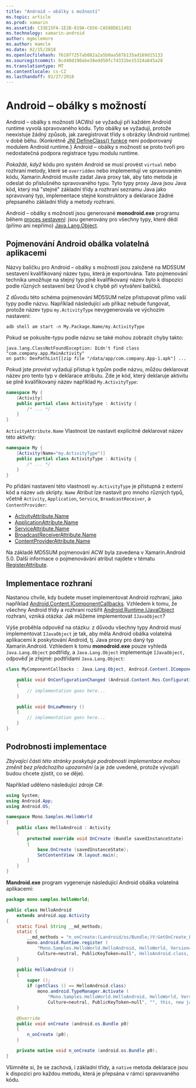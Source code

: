 ```yaml
---
title: "Android – obálky s možností"
ms.topic: article
ms.prod: xamarin
ms.assetid: C33E15FA-1E2B-819A-C656-CA588D611492
ms.technology: xamarin-android
author: mgmclemore
ms.author: mamcle
ms.date: 02/15/2018
ms.openlocfilehash: f618f7257ab082a2a5b0aa587b135ad169d15133
ms.sourcegitcommit: 6cd40d190abe38edd50fc74331be15324a845a28
ms.translationtype: MT
ms.contentlocale: cs-CZ
ms.lasthandoff: 02/27/2018
---
```

# <a name="android-callable-wrappers"></a>Android – obálky s možností

Android – obálky s možností (ACWs) se vyžadují při každém Android runtime vyvolá spravovaného kódu. Tyto obálky se vyžadují, protože neexistuje žádný způsob, jak zaregistrovat třídy s obrázky (Android runtime) v době běhu. (Konkrétně [JNI DefineClass() funkce](http://docs.oracle.com/javase/1.5.0/docs/guide/jni/spec/functions.html#wp15986) není podporovaný modulem Android runtime.} Android – obálky s možností se proto tvoří pro nedostatečná podpora registrace typu modulu runtime. 

*Pokaždé, když* kódu pro systém Android se musí provést `virtual` nebo rozhraní metody, které se `overridden` nebo implementují ve spravovaném kódu, Xamarin.Android musíte zadat Java proxy tak, aby tato metoda je odeslat do příslušného spravovaného typu. Tyto typy proxy Java jsou Java kód, který má "stejné" základní třídy a rozhraní seznamu Java jako spravovaný typ, implementace stejné konstruktory a deklarace žádné přepsaného základní třídy a metody rozhraní. 

Android – obálky s možností jsou generované **monodroid.exe** programu během [proces sestavení](~/android/deploy-test/building-apps/build-process.md): jsou generovány pro všechny typy, které dědí (přímo ani nepřímo) [ Java.Lang.Object](https://developer.xamarin.com/api/type/Java.Lang.Object/). 


<a name="ACW_Naming" />

## <a name="android-callable-wrapper-naming"></a>Pojmenování Android obálka volatelná aplikacemi

Názvy balíčku pro Android – obálky s možností jsou založené na MD5SUM sestavení kvalifikovaný název typu, která je exportována. Tato pojmenování technika umožňuje na stejný typ plně kvalifikovaný název bylo k dispozici podle různých sestavení bez Úvod k chybě při vytváření balíčků. 

Z důvodu této schéma pojmenování MD5SUM nelze přistupovat přímo vaší typy podle názvu. Například následující `adb` příkaz nebude fungovat, protože název typu `my.ActivityType` nevygenerovala ve výchozím nastavení: 

```shell
adb shell am start -n My.Package.Name/my.ActivityType
```

Pokud se pokusíte-typu podle názvu se také mohou zobrazit chyby takto:

```shell
java.lang.ClassNotFoundException: Didn't find class "com.company.app.MainActivity"
on path: DexPathList[[zip file "/data/app/com.company.App-1.apk"] ...
```

Pokud jste *provést* vyžadují přístup k typům podle názvu, můžou deklarovat název pro tento typ v deklarace atributu. Zde je kód, který deklaruje aktivitu se plně kvalifikovaný název například `My.ActivityType`:

```csharp
namespace My {
    [Activity]
    public partial class ActivityType : Activity {
        /* ... */
    }
}
```

`ActivityAttribute.Name` Vlastnost lze nastavit explicitně deklarovat název této aktivity: 

```csharp
namespace My {
    [Activity(Name="my.ActivityType")]
    public partial class ActivityType : Activity {
        /* ... */
    }
}
```

Po přidání nastavení této vlastnosti `my.ActivityType` je přístupná z externí kód a název `adb` skripty. `Name` Atribut lze nastavit pro mnoho různých typů, včetně `Activity`, `Application`, `Service`, `BroadcastReceiver`, a `ContentProvider`: 

-   [ActivityAttribute.Name](https://developer.xamarin.com/api/property/Android.App.ActivityAttribute.Name/)
-   [ApplicationAttribute.Name](https://developer.xamarin.com/api/property/Android.App.ApplicationAttribute.Name/)
-   [ServiceAttribute.Name](https://developer.xamarin.com/api/property/Android.App.ServiceAttribute.Name/)
-   [BroadcastReceiverAttribute.Name](https://developer.xamarin.com/api/property/Android.Content.BroadcastReceiverAttribute.Name/)
-   [ContentProviderAttribute.Name](https://developer.xamarin.com/api/property/Android.Content.ContentProviderAttribute.Name/)

Na základě MD5SUM pojmenování ACW byla zavedena v Xamarin.Android 5.0. Další informace o pojmenovávání atribut najdete v tématu [RegisterAttribute](https://developer.xamarin.com/api/type/Android.Runtime.RegisterAttribute/). 


<a name="Implementing_Interfaces" />

## <a name="implementing-interfaces"></a>Implementace rozhraní

Nastanou chvíle, kdy budete muset implementovat Android rozhraní, jako například [Android.Content.IComponentCallbacks](https://developer.xamarin.com/api/type/Android.Content.IComponentCallbacks/). Vzhledem k tomu, že všechny Android třídy a rozhraní rozšířit [Android.Runtime.IJavaObject](https://developer.xamarin.com/api/type/Android.Runtime.IJavaObject/) rozhraní, vzniká otázka: Jak můžeme implementovat `IJavaObject`? 

Výše proběhla odpověď na otázku: z důvodu všechny typy Android musí implementovat `IJavaObject` je tak, aby měla Android obálka volatelná aplikacemi k poskytování Android, tj. Java proxy pro daný typ Xamarin.Android. Vzhledem k tomu **monodroid.exe** pouze vyhledá `Java.Lang.Object` podtřídy, a `Java.Lang.Object` implementuje `IJavaObject,` odpověď je zřejmé: podtřídami `Java.Lang.Object`: 

```csharp
class MyComponentCallbacks : Java.Lang.Object, Android.Content.IComponentCallbacks {

    public void OnConfigurationChanged (Android.Content.Res.Configuration newConfig)
    {
        // implementation goes here...
    } 

    public void OnLowMemory ()
    {
        // implementation goes here...
    }
}
```

<a name="Implementation_Details" />

## <a name="implementation-details"></a>Podrobnosti implementace

*Zbývající části této stránky poskytuje podrobnosti implementace mohou změnit bez předchozího upozornění* (a je zde uvedené, protože vývojáři budou chcete zjistit, co se děje). 

Například uděleno následující zdroje C#:

```csharp
using System;
using Android.App;
using Android.OS;

namespace Mono.Samples.HelloWorld
{
    public class HelloAndroid : Activity
    {
        protected override void OnCreate (Bundle savedInstanceState)
        {
            base.OnCreate (savedInstanceState);
            SetContentView (R.layout.main);
        }
    }
}
```

**Mandroid.exe** program vygeneruje následující Android obálka volatelná aplikacemi: 

```java
package mono.samples.helloWorld;

public class HelloAndroid
    extends android.app.Activity
{
    static final String __md_methods;
    static {
        __md_methods = "n_onCreate:(Landroid/os/Bundle;)V:GetOnCreate_Landroid_os_Bundle_Handler\n" + "";
        mono.android.Runtime.register (
            "Mono.Samples.HelloWorld.HelloAndroid, HelloWorld, Version=1.0.0.0, 
            Culture=neutral, PublicKeyToken=null", HelloAndroid.class, __md_methods);
    }

    public HelloAndroid ()
    {
        super ();
        if (getClass () == HelloAndroid.class)
            mono.android.TypeManager.Activate (
                "Mono.Samples.HelloWorld.HelloAndroid, HelloWorld, Version=1.0.0.0, 
                Culture=neutral, PublicKeyToken=null", "", this, new java.lang.Object[] {  });
    }

    @Override
    public void onCreate (android.os.Bundle p0)
    {
        n_onCreate (p0);
    }

    private native void n_onCreate (android.os.Bundle p0);
}
```

Všimněte si, že se zachová, i základní třídy, a `native` metoda deklarace jsou k dispozici pro každou metodu, která je přepsána v rámci spravovaného kódu. 
